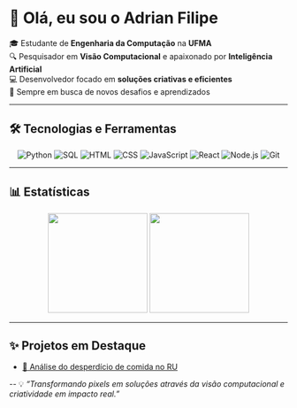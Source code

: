 # 👋 Olá, eu sou o Adrian Filipe  

🎓 Estudante de **Engenharia da Computação** na **UFMA**  
🔍 Pesquisador em **Visão Computacional** e apaixonado por **Inteligência Artificial**  
💻 Desenvolvedor focado em **soluções criativas e eficientes**  
🚀 Sempre em busca de novos desafios e aprendizados  

---

## 🛠️ Tecnologias e Ferramentas  

<div align="center">
  
![Python](https://img.shields.io/badge/-Python-3776AB?style=for-the-badge&logo=python&logoColor=white)
![SQL](https://img.shields.io/badge/-SQL-4479A1?style=for-the-badge&logo=mysql&logoColor=white)
![HTML](https://img.shields.io/badge/-HTML5-E34F26?style=for-the-badge&logo=html5&logoColor=white)
![CSS](https://img.shields.io/badge/-CSS3-1572B6?style=for-the-badge&logo=css3&logoColor=white)
![JavaScript](https://img.shields.io/badge/-JavaScript-F7DF1E?style=for-the-badge&logo=javascript&logoColor=black)
![React](https://img.shields.io/badge/-React-20232A?style=for-the-badge&logo=react&logoColor=61DAFB)
![Node.js](https://img.shields.io/badge/-Node.js-339933?style=for-the-badge&logo=nodedotjs&logoColor=white)
![Git](https://img.shields.io/badge/-Git-F05032?style=for-the-badge&logo=git&logoColor=white)

</div>

---

## 📊 Estatísticas  

<div align="center">
  <img height="180em" src="https://github-readme-stats.vercel.app/api?username=afaluz&show_icons=true&theme=radical&hide_border=true"/>
  <img height="180em" src="https://github-readme-stats.vercel.app/api/top-langs/?username=afaluz&layout=compact&theme=radical&hide_border=true"/>
</div>

---

## ✨ Projetos em Destaque  

- [📌 Análise do desperdício de comida no RU](#)
    
--
💡 _“Transformando pixels em soluções através da visão computacional e criatividade em impacto real.”_

